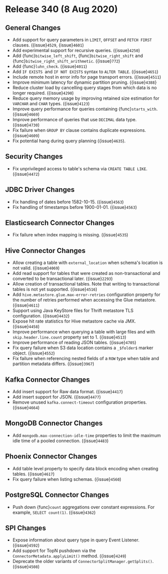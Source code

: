 # Release 340 (8 Aug 2020)

## General Changes

* Add support for query parameters in `LIMIT`, `OFFSET` and `FETCH FIRST` clauses. ({issue}`4529`, {issue}`4601`)
* Add experimental support for recursive queries. ({issue}`4250`)
* Add {func}`bitwise_left_shift`, {func}`bitwise_right_shift` and {func}`bitwise_right_shift_arithmetic`. ({issue}`772`)
* Add {func}`luhn_check`. ({issue}`4011`)
* Add `IF EXISTS `and `IF NOT EXISTS` syntax to `ALTER TABLE`. ({issue}`4651`)
* Include remote host in error info for page transport errors. ({issue}`4511`)
* Improve minimum latency for dynamic partition pruning. ({issue}`4388`}
* Reduce cluster load by cancelling query stages from which data is no longer required. ({issue}`4290`)
* Reduce query memory usage by improving retained size estimation for `VARCHAR` and `CHAR` types. ({issue}`4123`)
* Improve query performance for queries containing {func}`starts_with`. ({issue}`4669`)
* Improve performance of queries that use `DECIMAL` data type. ({issue}`4730`)
* Fix failure when `GROUP BY` clause contains duplicate expressions. ({issue}`4609`)
* Fix potential hang during query planning ({issue}`4635`).

## Security Changes

* Fix unprivileged access to table's schema via `CREATE TABLE LIKE`. ({issue}`4472`)

## JDBC Driver Changes

* Fix handling of dates before 1582-10-15. ({issue}`4563`)
* Fix handling of timestamps before 1900-01-01. ({issue}`4563`)

## Elasticsearch Connector Changes

* Fix failure when index mapping is missing. ({issue}`4535`)

## Hive Connector Changes

* Allow creating a table with `external_location` when schema's location is not valid. ({issue}`4069`)
* Add read support for tables that were created as non-transactional and converted to be
  transactional later. ({issue}`2293`)
* Allow creation of transactional tables. Note that writing to transactional tables
  is not yet supported. ({issue}`4516`)
* Add `hive.metastore.glue.max-error-retries` configuration property for the
  number of retries performed when accessing the Glue metastore. ({issue}`4611`)
* Support using Java KeyStore files for Thrift metastore TLS configuration. ({issue}`4432`)
* Expose hit rate statistics for Hive metastore cache via JMX. ({issue}`4458`)
* Improve performance when querying a table with large files and with `skip.header.line.count` property set to 1. ({issue}`4513`)
* Improve performance of reading JSON tables. ({issue}`4705`)
* Fix query failure when S3 data location contains a `_$folder$` marker object. ({issue}`4552`)
* Fix failure when referencing nested fields of a `ROW` type when table and partition metadata differs. ({issue}`3967`)

## Kafka Connector Changes

* Add insert support for Raw data format. ({issue}`4417`)
* Add insert support for JSON. ({issue}`4477`)
* Remove unused `kafka.connect-timeout` configuration properties. ({issue}`4664`)

## MongoDB Connector Changes

* Add `mongodb.max-connection-idle-time` properties to limit the maximum idle time of a pooled connection. ({issue}`4483`)

## Phoenix Connector Changes

* Add table level property to specify data block encoding when creating tables. ({issue}`4617`)
* Fix query failure when listing schemas. ({issue}`4560`)

## PostgreSQL Connector Changes

* Push down {func}`count` aggregations over constant expressions.
  For example, `SELECT count(1)`. ({issue}`4362`)

## SPI Changes

* Expose information about query type in query Event Listener. ({issue}`4592`)
* Add support for TopN pushdown via the `ConnectorMetadata.applyLimit()` method. ({issue}`4249`)
* Deprecate the older variants of `ConnectorSplitManager.getSplits()`. ({issue}`4508`)
